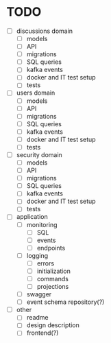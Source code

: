 # TODO

* [ ] discussions domain
  * [ ] models
  * [ ] API
  * [ ] migrations
  * [ ] SQL queries
  * [ ] kafka events
  * [ ] docker and IT test setup
  * [ ] tests
* [ ] users domain
  * [ ] models
  * [ ] API
  * [ ] migrations
  * [ ] SQL queries
  * [ ] kafka events
  * [ ] docker and IT test setup
  * [ ] tests
* [ ] security domain
  * [ ] models
  * [ ] API
  * [ ] migrations
  * [ ] SQL queries
  * [ ] kafka events
  * [ ] docker and IT test setup
  * [ ] tests
* [ ] application
  * [ ] monitoring
    * [ ] SQL
    * [ ] events
    * [ ] endpoints
  * [ ] logging
    * [ ] errors
    * [ ] initialization
    * [ ] commands
    * [ ] projections
  * [ ] swagger
  * [ ] event schema repository(?)
* [ ] other
  * [ ] readme
  * [ ] design description
  * [ ] frontend(?)
